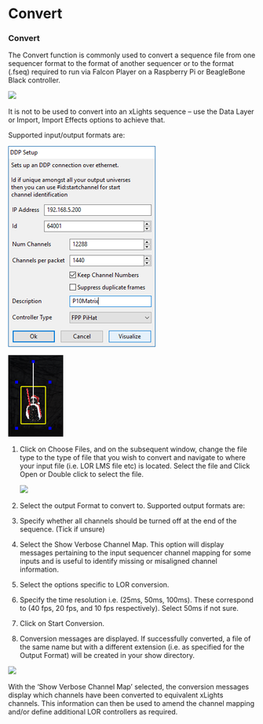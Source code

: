 # Convert

### Convert

The Convert function is commonly used to convert a sequence file from one sequencer format to the format of another sequencer or to the format \(.fseq\) required to run via Falcon Player on a Raspberry Pi or BeagleBone Black controller.

![](https://lh3.googleusercontent.com/f2m_JsfnS2zBWjhM3gnV0WSCT0f2i2I9V-7xGS8npXF1XVvUB-nuT3A-hyi37N78KJ9AD-b2aIGVNcZv_0OlhBbYuoUvHfWzp_wWFuxvJ7sQrQWoGVx4WgkV1n8DEv7UmW3bf_4N)

It is not to be used to convert into an xLights sequence – use the Data Layer or Import, Import Effects options to achieve that.

Supported input/output formats are:

![](../../../.gitbook/assets/image%20%28100%29.png)

![Convert Dialog](../../../.gitbook/assets/image%20%28460%29.png)

1. Click on Choose Files, and on the subsequent window, change the file type to the type of file that you wish to convert and navigate to where your input file \(i.e. LOR LMS file etc\) is located. Select the file and Click Open or Double click to select the file.

   ![](https://lh5.googleusercontent.com/MQcuNYXk4uJuK23C2MRkXGoA4GPAq9k8NuMQnG_iHXhCVc3UJ--O-Bp88X3vf11Z5iBjb0PL0Og9iLmegqfhyyoimZPhqMbPPpRM0TnT_C7uWosnhoHcDApnGyuDcAsXNjEuqFbt)

2. Select the output Format to convert to. Supported output formats are:
3. Specify whether all channels should be turned off at the end of the sequence. \(Tick if unsure\)
4. Select the Show Verbose Channel Map.  This option will display messages pertaining to the input sequencer channel mapping  for some inputs and is useful to identify missing or misaligned channel information.
5. Select the options specific to LOR conversion.
6. Specify the time resolution i.e. \(25ms, 50ms, 100ms\). These correspond to \(40 fps, 20 fps, and 10 fps respectively\).  Select 50ms if not sure.
7. Click on Start Conversion.
8. Conversion messages are displayed. If successfully converted, a file of the same name but with a different extension \(i.e. as specified for the Output Format\) will be created in your show directory.

![](https://lh6.googleusercontent.com/Rnt913O-guwOx5TLfYEWzs1WXCPw9khRaAsUjnUAwosiy25v75TuPZdihFhRQzWi9wYTOo8eB8aWVAnJRzgIsvPTxWUh1Q6cCkZ7xzihVHb2_0aeRdNYlQoRZ7f_gp4bR66ea46N)

With the ‘Show Verbose Channel Map’ selected, the conversion messages display which channels have been converted to equivalent xLights channels. This information can then be used to amend the channel mapping and/or define additional LOR controllers as required.

